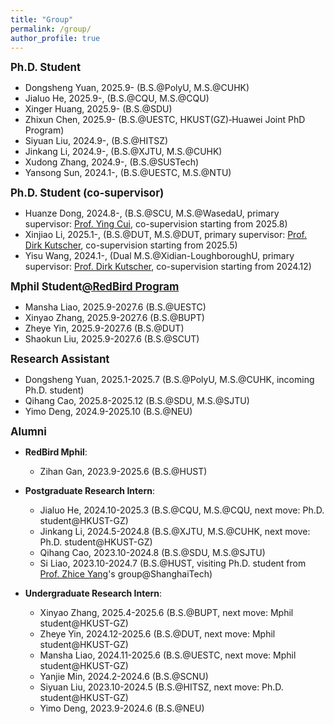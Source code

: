 ```yaml
---
title: "Group"
permalink: /group/
author_profile: true
---
```


<big>**Ph.D. Student**</big>

- Dongsheng Yuan, 2025.9- (B.S.@PolyU, M.S.@CUHK)
- Jialuo He, 2025.9-, (B.S.@CQU, M.S.@CQU)
- Xinger Huang, 2025.9- (B.S.@SDU)
- Zhixun Chen, 2025.9- (B.S.@UESTC, HKUST(GZ)‑Huawei Joint PhD Program) 
- Siyuan Liu, 2024.9-, (B.S.@HITSZ)
- Jinkang Li, 2024.9-, (B.S.@XJTU, M.S.@CUHK)
- Xudong Zhang, 2024.9-, (B.S.@SUSTech)
- Yansong Sun, 2024.1-, (B.S.@UESTC, M.S.@NTU)

<big>**Ph.D. Student (co-supervisor)**</big>
- Huanze Dong, 2024.8-, (B.S.@SCU, M.S.@WasedaU, primary supervisor: [Prof. Ying Cui](https://facultyprofiles.hkust-gz.edu.cn/faculty-personal-page/CUI-Ying/yingcui), co-supervision starting from 2025.8)
- Xinjiao Li, 2025.1-, (B.S.@DUT, M.S.@DUT, primary supervisor: [Prof. Dirk Kutscher](https://dirk-kutscher.info/), co-supervision starting from 2025.5)
- Yisu Wang, 2024.1-, (Dual M.S.@Xidian-LoughboroughU, primary supervisor: [Prof. Dirk Kutscher](https://dirk-kutscher.info/), co-supervision starting from 2024.12)


<big>**Mphil Student[@RedBird Program](https://vptlo.hkust-gz.edu.cn/rbm/)**</big>
- Mansha Liao, 2025.9-2027.6 (B.S.@UESTC)
- Xinyao Zhang, 2025.9-2027.6 (B.S.@BUPT)
- Zheye Yin, 2025.9-2027.6 (B.S.@DUT)
- Shaokun Liu, 2025.9-2027.6 (B.S.@SCUT)

<big>**Research Assistant**</big>

- Dongsheng Yuan, 2025.1-2025.7 (B.S.@PolyU, M.S.@CUHK, incoming Ph.D. student)
- Qihang Cao, 2025.8-2025.12 (B.S.@SDU, M.S.@SJTU)
- Yimo Deng, 2024.9-2025.10 (B.S.@NEU)

<big>**Alumni**</big>

- **RedBird Mphil**:

  - Zihan Gan, 2023.9-2025.6 (B.S.@HUST)

- **Postgraduate Research Intern**:

  - Jialuo He, 2024.10-2025.3 (B.S.@CQU, M.S.@CQU, next move: Ph.D. student@HKUST-GZ)
  - Jinkang Li, 2024.5-2024.8 (B.S.@XJTU, M.S.@CUHK, next move: Ph.D. student@HKUST-GZ)
  - Qihang Cao, 2023.10-2024.8 (B.S.@SDU, M.S.@SJTU)
  - Si Liao, 2023.10-2024.7 (B.S.@HUST, visiting Ph.D. student from [Prof. Zhice Yang](https://www.yangzhice.com/)'s group@ShanghaiTech)

- **Undergraduate Research Intern**:

  - Xinyao Zhang, 2025.4-2025.6 (B.S.@BUPT, next move: Mphil student@HKUST-GZ)
  - Zheye Yin, 2024.12-2025.6 (B.S.@DUT, next move: Mphil student@HKUST-GZ)
  - Mansha Liao, 2024.11-2025.6 (B.S.@UESTC, next move: Mphil student@HKUST-GZ)
  - Yanjie Min, 2024.2-2024.6 (B.S.@SCNU)
  - Siyuan Liu, 2023.10-2024.5 (B.S.@HITSZ, next move: Ph.D. student@HKUST-GZ)
  - Yimo Deng, 2023.9-2024.6 (B.S.@NEU)

[//]: # (- **Research Assistant**:)
[//]: # (  - Dongsheng Yuan, 2025.1-2025.7 &#40;B.S.@PolyU, M.S.@CUHK, next move: Ph.D. student@HKUST-GZ&#41;)